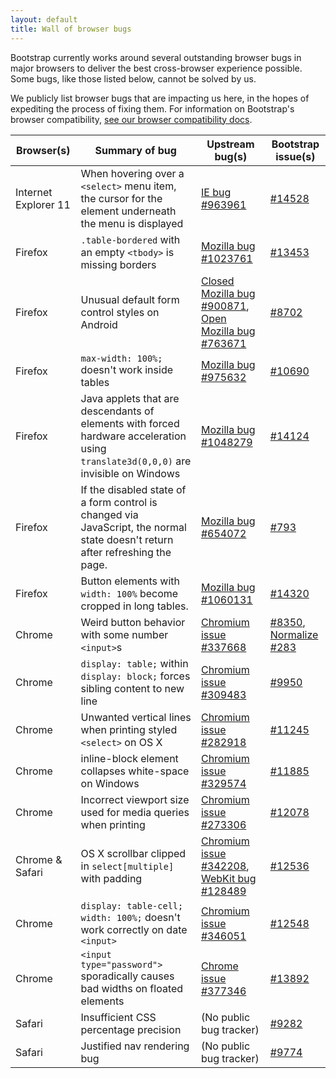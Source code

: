 ```yaml
---
layout: default
title: Wall of browser bugs
---
```


Bootstrap currently works around several outstanding browser bugs in major browsers to deliver the best cross-browser experience possible. Some bugs, like those listed below, cannot be solved by us.

We publicly list browser bugs that are impacting us here, in the hopes of expediting the process of fixing them. For information on Bootstrap's browser compatibility, [see our browser compatibility docs](../getting-started/#support).

<div class="table-responsive">
  <table class="table table-bordered table-hover">
    <thead>
      <tr>
        <th>Browser(s)</th>
        <th>Summary of bug</th>
        <th>Upstream bug(s)</th>
        <th>Bootstrap issue(s)</th>
      </tr>
    </thead>
    <tbody>
      <tr>
        <td>Internet Explorer 11</td>
        <td>When hovering over a <code>&lt;select&gt;</code> menu item, the cursor for the element underneath the menu is displayed</td>
        <td><a href="https://connect.microsoft.com/IE/feedbackdetail/view/963961">IE bug #963961</a></td>
        <td><a href="https://github.com/twbs/bootstrap/issues/14528">#14528</a></td>
      </tr>
      <tr>
        <td>Firefox</td>
        <td><code>.table-bordered</code> with an empty <code>&lt;tbody&gt;</code> is missing borders</td>
        <td><a href="{{ site.bug.firefox }}1023761">Mozilla bug #1023761</a></td>
        <td><a href="{{ site.bug.github }}13453">#13453</a></td>
      </tr>
      <tr>
        <td>Firefox</td>
        <td>Unusual default form control styles on Android</td>
        <td><a href="{{ site.bug.firefox }}900871">Closed Mozilla bug #900871</a>, <a href="{{ site.bug.firefox }}763671">Open Mozilla bug #763671</a></td>
        <td><a href="{{ site.bug.github }}8702">#8702</a></td>
      </tr>
      <tr>
        <td>Firefox</td>
        <td><code>max-width: 100%;</code> doesn't work inside tables</td>
        <td><a href="{{ site.bug.firefox }}975632">Mozilla bug #975632</a></td>
        <td><a href="{{ site.bug.github }}10690">#10690</a></td>
      </tr>
      <tr>
        <td>Firefox</td>
        <td>Java applets that are descendants of elements with forced hardware acceleration using <code>translate3d(0,0,0)</code> are invisible on Windows</td>
        <td><a href="https://bugzilla.mozilla.org/show_bug.cgi?id=1048279">Mozilla bug #1048279</a></td>
        <td><a href="https://github.com/twbs/bootstrap/issues/14124">#14124</a></td>
      </tr>
      <tr>
        <td>Firefox</td>
        <td>If the disabled state of a form control is changed via JavaScript, the normal state doesn't return after refreshing the page.</td>
        <td><a href="https://bugzilla.mozilla.org/show_bug.cgi?id=654072">Mozilla bug #654072</a></td>
        <td><a href="https://github.com/twbs/bootstrap/issues/793">#793</a></td>
      </tr>
      <tr>
        <td>Firefox</td>
        <td>Button elements with <code>width: 100%</code> become cropped in long tables.</td>
        <td><a href="https://bugzilla.mozilla.org/show_bug.cgi?id=1060131">Mozilla bug #1060131</a></td>
        <td><a href="https://github.com/twbs/bootstrap/issues/14320">#14320</a></td>
      </tr>
      <tr>
        <td>Chrome</td>
        <td>Weird button behavior with some number <code>&lt;input&gt;</code>s</td>
        <td><a href="{{ site.bug.chrome }}337668">Chromium issue #337668</a></td>
        <td><a href="{{ site.bug.github }}8350">#8350</a>, <a href="https://github.com/necolas/normalize.css/issues/283">Normalize #283</a></td>
      </tr>
      <tr>
        <td>Chrome</td>
        <td><code>display: table;</code> within <code>display: block;</code> forces sibling content to new line</td>
        <td><a href="{{ site.bug.chrome }}309483">Chromium issue #309483</a></td>
        <td><a href="{{ site.bug.github }}9950">#9950</a></td>
      </tr>
      <tr>
        <td>Chrome</td>
        <td>Unwanted vertical lines when printing styled <code>&lt;select&gt;</code> on OS X</td>
        <td><a href="{{ site.bug.chrome }}282918">Chromium issue #282918</a></td>
        <td><a href="{{ site.bug.github }}11245">#11245</a></td>
      </tr>
      <tr>
        <td>Chrome</td>
        <td>inline-block element collapses white-space on Windows</td>
        <td><a href="{{ site.bug.chrome }}329574">Chromium issue #329574</a></td>
        <td><a href="{{ site.bug.github }}11885">#11885</a></td>
      </tr>
      <tr>
        <td>Chrome</td>
        <td>Incorrect viewport size used for media queries when printing</td>
        <td><a href="{{ site.bug.chrome }}273306">Chromium issue #273306</a></td>
        <td><a href="{{ site.bug.github }}12078">#12078</a></td>
      </tr>
      <tr>
        <td>Chrome &amp; Safari</td>
        <td>OS X scrollbar clipped in <code>select[multiple]</code> with padding</td>
        <td><a href="{{ site.bug.chrome }}342208">Chromium issue #342208</a>, <a href="{{ site.bug.webkit }}128489">WebKit bug #128489</a></td>
        <td><a href="{{ site.bug.github }}12536">#12536</a></td>
      </tr>
      <tr>
        <td>Chrome</td>
        <td><code>display: table-cell; width: 100%;</code> doesn't work correctly on date <code>&lt;input&gt;</code></td>
        <td><a href="{{ site.bug.chrome }}346051">Chromium issue #346051</a></td>
        <td><a href="{{ site.bug.github }}12548">#12548</a></td>
      </tr>
      <tr>
        <td>Chrome</td>
        <td><code>&lt;input type="password"&gt;</code> sporadically causes bad widths on floated elements</td>
        <td><a href="{{ site.bug.chrome }}377346">Chrome issue #377346</a></td>
        <td><a href="{{ site.bug.github }}13892">#13892</a></td>
      </tr>
      <tr>
        <td>Safari</td>
        <td>Insufficient CSS percentage precision</td>
        <td>(No public bug tracker)</td>
        <td><a href="{{ site.bug.github }}9282">#9282</a></td>
      </tr>
      <tr>
        <td>Safari</td>
        <td>Justified nav rendering bug</td>
        <td>(No public bug tracker)</td>
        <td><a href="{{ site.bug.github }}9774">#9774</a></td>
      </tr>
    </tbody>
  </table>
</div>
